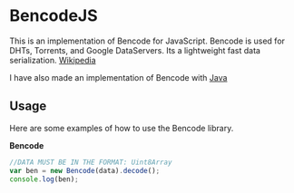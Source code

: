 BencodeJS
========

This is an implementation of Bencode for JavaScript. Bencode is used for DHTs, Torrents, and Google DataServers. Its a lightweight fast data serialization.
[Wikipedia](https://en.wikipedia.org/wiki/Bencode)

I have also made an implementation of Bencode with [Java](https://github.com/DrBrad/Bencode)

Usage
-----
Here are some examples of how to use the Bencode library.

**Bencode**
```JavaScript
//DATA MUST BE IN THE FORMAT: Uint8Array
var ben = new Bencode(data).decode();
console.log(ben);
```
